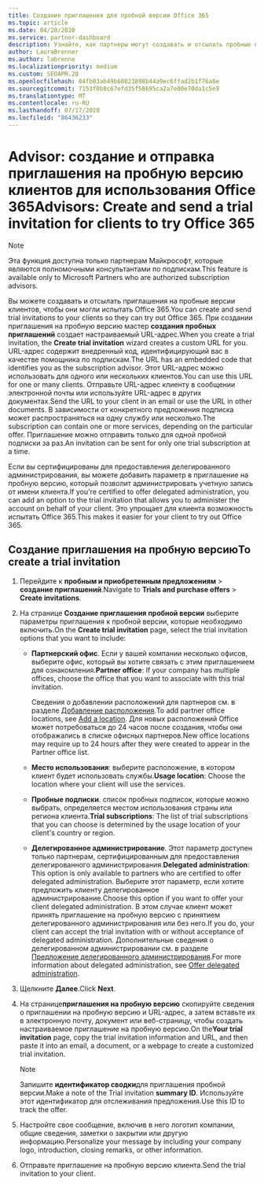 ```yaml
---
title: Создание приглашения для пробной версии Office 365
ms.topic: article
ms.date: 04/28/2020
ms.service: partner-dashboard
description: Узнайте, как партнеры могут создавать и отсылать пробные приглашения для своих клиентов, чтобы опробовать Office 365. Партнеры в целом являются полномочными консультантами по подпискам.
author: LauraBrenner
ms.author: labrenne
ms.localizationpriority: medium
ms.custom: SEOAPR.20
ms.openlocfilehash: 04fb03ab49b68023898b44a9ec6ffad2b1f76a8e
ms.sourcegitcommit: 7153f0b8c67efd35f58695ca2a7e00e70da1c5e9
ms.translationtype: MT
ms.contentlocale: ru-RU
ms.lasthandoff: 07/17/2020
ms.locfileid: "86436233"
---
```

# <a name="advisors-create-and-send-a-trial-invitation-for-clients-to-try-office-365"></a><span data-ttu-id="29e64-104">Advisor: создание и отправка приглашения на пробную версию клиентов для использования Office 365</span><span class="sxs-lookup"><span data-stu-id="29e64-104">Advisors: Create and send a trial invitation for clients to try Office 365</span></span>

> [!NOTE]
> <span data-ttu-id="29e64-105">Эта функция доступна только партнерам Майкрософт, которые являются полномочными консультантами по подпискам.</span><span class="sxs-lookup"><span data-stu-id="29e64-105">This feature is available only to Microsoft Partners who are authorized subscription advisors.</span></span>

<span data-ttu-id="29e64-106">Вы можете создавать и отсылать приглашения на пробные версии клиентов, чтобы они могли испытать Office 365.</span><span class="sxs-lookup"><span data-stu-id="29e64-106">You can create and send trial invitations to your clients so they can try out Office 365.</span></span> <span data-ttu-id="29e64-107">При создании приглашения на пробную версию мастер **создания пробных приглашений** создает настраиваемый URL-адрес.</span><span class="sxs-lookup"><span data-stu-id="29e64-107">When you create a trial invitation, the **Create trial invitation** wizard creates a custom URL for you.</span></span> <span data-ttu-id="29e64-108">URL-адрес содержит внедренный код, идентифицирующий вас в качестве помощника по подпискам.</span><span class="sxs-lookup"><span data-stu-id="29e64-108">The URL has an embedded code that identifies you as the subscription advisor.</span></span> <span data-ttu-id="29e64-109">Этот URL-адрес можно использовать для одного или нескольких клиентов.</span><span class="sxs-lookup"><span data-stu-id="29e64-109">You can use this URL for one or many clients.</span></span> <span data-ttu-id="29e64-110">Отправьте URL-адрес клиенту в сообщении электронной почты или используйте URL-адрес в других документах.</span><span class="sxs-lookup"><span data-stu-id="29e64-110">Send the URL to your client in an email or use the URL in other documents.</span></span> <span data-ttu-id="29e64-111">В зависимости от конкретного предложения подписка может распространяться на одну службу или несколько.</span><span class="sxs-lookup"><span data-stu-id="29e64-111">The subscription can contain one or more services, depending on the particular offer.</span></span> <span data-ttu-id="29e64-112">Приглашение можно отправить только для одной пробной подписки за раз.</span><span class="sxs-lookup"><span data-stu-id="29e64-112">An invitation can be sent for only one trial subscription at a time.</span></span>

<span data-ttu-id="29e64-113">Если вы сертифицированы для предоставления делегированного администрирования, вы можете добавить параметр в приглашение на пробную версию, который позволит администрировать учетную запись от имени клиента.</span><span class="sxs-lookup"><span data-stu-id="29e64-113">If you're certified to offer delegated administration, you can add an option to the trial invitation that allows you to administer the account on behalf of your client.</span></span> <span data-ttu-id="29e64-114">Это упрощает для клиента возможность испытать Office 365.</span><span class="sxs-lookup"><span data-stu-id="29e64-114">This makes it easier for your client to try out Office 365.</span></span>

## <a name="to-create-a-trial-invitation"></a><span data-ttu-id="29e64-115">Создание приглашения на пробную версию</span><span class="sxs-lookup"><span data-stu-id="29e64-115">To create a trial invitation</span></span>

1. <span data-ttu-id="29e64-116">Перейдите к **пробным и приобретенным предложениям**  >  **создание приглашений**.</span><span class="sxs-lookup"><span data-stu-id="29e64-116">Navigate to **Trials and purchase offers** > **Create invitations**.</span></span>

2. <span data-ttu-id="29e64-117">На странице **Создание приглашения пробной версии** выберите параметры приглашения к пробной версии, которые необходимо включить.</span><span class="sxs-lookup"><span data-stu-id="29e64-117">On the **Create trial invitation** page, select the trial invitation options that you want to include:</span></span>

    - <span data-ttu-id="29e64-118">**Партнерский офис**. Если у вашей компании несколько офисов, выберите офис, который вы хотите связать с этим приглашением для ознакомления.</span><span class="sxs-lookup"><span data-stu-id="29e64-118">**Partner office**: If your company has multiple offices, choose the office that you want to associate with this trial invitation.</span></span>

        <span data-ttu-id="29e64-119">Сведения о добавлении расположений для партнеров см. в разделе [Добавление расположения](manage-locations.md).</span><span class="sxs-lookup"><span data-stu-id="29e64-119">To add partner office locations, see [Add a location](manage-locations.md).</span></span> <span data-ttu-id="29e64-120">Для новых расположений Office может потребоваться до 24 часов после создания, чтобы они отображались в списке офисных партнеров.</span><span class="sxs-lookup"><span data-stu-id="29e64-120">New office locations may require up to 24 hours after they were created to appear in the Partner office list.</span></span>

    - <span data-ttu-id="29e64-121">**Место использования**: выберите расположение, в котором клиент будет использовать службы.</span><span class="sxs-lookup"><span data-stu-id="29e64-121">**Usage location**: Choose the location where your client will use the services.</span></span>
    - <span data-ttu-id="29e64-122">**Пробные подписки**. список пробных подписок, которые можно выбрать, определяется местом использования страны или региона клиента.</span><span class="sxs-lookup"><span data-stu-id="29e64-122">**Trial subscriptions**: The list of trial subscriptions that you can choose is determined by the usage location of your client's country or region.</span></span>
    - <span data-ttu-id="29e64-123">**Делегированное администрирование**. Этот параметр доступен только партнерам, сертифицированным для предоставления делегированного администрирования.</span><span class="sxs-lookup"><span data-stu-id="29e64-123">**Delegated administration**: This option is only available to partners who are certified to offer delegated administration.</span></span> <span data-ttu-id="29e64-124">Выберите этот параметр, если хотите предложить клиенту делегированное администрирование.</span><span class="sxs-lookup"><span data-stu-id="29e64-124">Choose this option if you want to offer your client delegated administration.</span></span> <span data-ttu-id="29e64-125">В этом случае клиент может принять приглашение на пробную версию с принятием делегированного администрирования или без него.</span><span class="sxs-lookup"><span data-stu-id="29e64-125">If you do, your client can accept the trial invitation with or without acceptance of delegated administration.</span></span> <span data-ttu-id="29e64-126">Дополнительные сведения о делегированном администрировании см. в разделе [Предложение делегированного администрирования](customers-revoke-admin-privileges.md).</span><span class="sxs-lookup"><span data-stu-id="29e64-126">For more information about delegated administration, see [Offer delegated administration](customers-revoke-admin-privileges.md).</span></span>

3. <span data-ttu-id="29e64-127">Щелкните **Далее**.</span><span class="sxs-lookup"><span data-stu-id="29e64-127">Click **Next**.</span></span>

4. <span data-ttu-id="29e64-128">На странице**приглашения на пробную версию** скопируйте сведения о приглашении на пробную версию и URL-адрес, а затем вставьте их в электронную почту, документ или веб-страницу, чтобы создать настраиваемое приглашение на пробную версию.</span><span class="sxs-lookup"><span data-stu-id="29e64-128">On the**Your trial invitation** page, copy the trial invitation information and URL, and then paste it into an email, a document, or a webpage to create a customized trial invitation.</span></span>

    > [!NOTE]
    > <span data-ttu-id="29e64-129">Запишите **идентификатор сводки**для приглашения пробной версии.</span><span class="sxs-lookup"><span data-stu-id="29e64-129">Make a note of the Trial invitation **summary ID**.</span></span> <span data-ttu-id="29e64-130">Используйте этот идентификатор для отслеживания предложения.</span><span class="sxs-lookup"><span data-stu-id="29e64-130">Use this ID to track the offer.</span></span>

5. <span data-ttu-id="29e64-131">Настройте свое сообщение, включив в него логотип компании, общие сведения, заметки о закрытии или другую информацию.</span><span class="sxs-lookup"><span data-stu-id="29e64-131">Personalize your message by including your company logo, introduction, closing remarks, or other information.</span></span>

6. <span data-ttu-id="29e64-132">Отправьте приглашение на пробную версию клиента.</span><span class="sxs-lookup"><span data-stu-id="29e64-132">Send the trial invitation to your client.</span></span>
